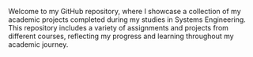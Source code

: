 Welcome to my GitHub repository, where I showcase a collection of my academic projects completed during my studies in Systems Engineering. This repository includes a variety of assignments and projects from different courses, reflecting my progress and learning throughout my academic journey.
